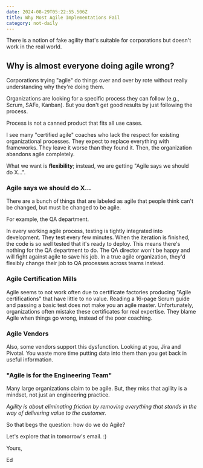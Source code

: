 ```yaml
---
date: 2024-08-29T05:22:55.506Z
title: Why Most Agile Implementations Fail
category: not-daily
---
```

There is a notion of fake agility that's suitable for corporations but doesn't work in the real world.

## Why is almost everyone doing agile wrong?

Corporations trying "agile" do things over and over by rote without really understanding why they're doing them.

Organizations are looking for a specific process they can follow (e.g., Scrum, SAFe, Kanban). But you don't get good
results by just following the process.

Process is not a canned product that fits all use cases.

I see many "certified agile" coaches who lack the respect for existing organizational processes.
They expect to replace everything with frameworks. They leave it worse than they found it. 
Then, the organization abandons agile completely.

What we want is **flexibility**; instead, we are getting "Agile says we should do X...".

### Agile says we should do X...

There are a bunch of things that are labeled as agile that people think can't be changed, but must be changed to be agile.

For example, the QA department.

In every working agile process, testing is tightly integrated into development. They test every few minutes.
When the iteration is finished, the code is so well tested that it's ready to deploy. 
This means there's nothing for the QA department to do. 
The QA director won't be happy and will fight against agile to save his job. 
In a true agile organization, they'd flexibly change their job to QA processes across teams instead.

### Agile Certification Mills

Agile seems to not work often due to certificate factories producing "Agile certifications" that have little to no value.
Reading a 16-page Scrum guide and passing a basic test does not make you an agile master.
Unfortunately, organizations often mistake these certificates for real expertise. 
They blame Agile when things go wrong, instead of the poor coaching.


### Agile Vendors

Also, some vendors support this dysfunction. Looking at you, Jira and Pivotal. 
You waste more time putting data into them than you get back in useful information.

### "Agile is for the Engineering Team"

Many large organizations claim to be agile.
But, they miss that agility is a mindset, not just an engineering practice.

*Agility is about eliminating friction by removing everything that stands in the way of delivering value to the customer.*

So that begs the question: how do we do Agile?

Let's explore that in tomorrow's email. :)

Yours, 

Ed
